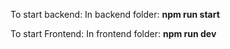 To start backend: 
In backend folder: <b>npm run start</b>


To start Frontend: 
In frontend folder: <b>npm run dev</b>
